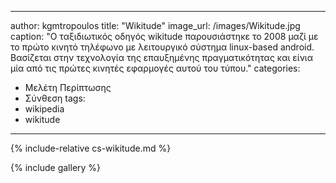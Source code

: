 ---
author: kgmtropoulos
title: "Wikitude"
image_url: /images/Wikitude.jpg
caption: "Ο ταξιδιωτικός οδηγός wikitude παρουσιάστηκε το 2008 μαζί με το πρώτο κινητό τηλέφωνο με λειτουργικό σύστημα linux-based android. Βασίζεται στην τεχνολογία της επαυξημένης πραγματικότητας και είνια μία από τις πρώτες κινητές εφαρμογές αυτού του τύπου."
categories:
  - Μελέτη Περίπτωσης
  - Σύνθεση
tags:
  - wikipedia
  - wikitude
  ---

{% include-relative cs-wikitude.md %}

{% include gallery %}

